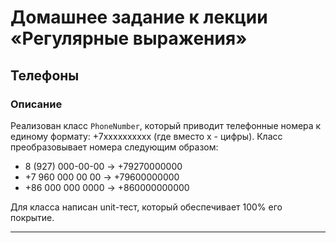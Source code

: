 # Домашнее задание к лекции «Регулярные выражения»

## Телефоны

### Описание

Реализован класс `PhoneNumber`, который приводит телефонные номера к единому формату: +7xxxxxxxxxx (где вместо x - цифры).
Класс преобразовывает номера следующим образом:
* 8 (927) 000-00-00 -> +79270000000
* +7 960 000 00 00 -> +79600000000
* +86 000 000 0000 -> +860000000000

Для класса написан unit-тест, который обеспечивает 100% его покрытие.

---